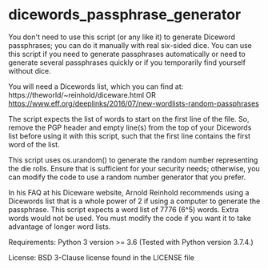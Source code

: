 # dicewords_passphrase_generator

You don't need to use this script (or any like it) to generate Diceword passphrases; you can do it manually with real six-sided dice.
You can use this script if you need to generate passphrases automatically or need to generate several passphrases quickly or if you temporarily find yourself without dice.

You will need a Dicewords list, which you can find at:  <br />
https://theworld/~reinhold/diceware.html OR  <br />
https://www.eff.org/deeplinks/2016/07/new-wordlists-random-passphrases

The script expects the list of words to start on the first line of the file.  So, remove the PGP header and empty line(s) from the top of your Dicewords list before using it with this script, such that the first line contains the first word of the list.

This script uses os.urandom() to generate the random number representing the die rolls.  Ensure that is sufficient for your security needs; otherwise, you can modify the code to use a random number generator that you prefer.

In his FAQ at his Diceware website, Arnold Reinhold recommends using a Dicewords list that is a whole power of 2 if using a computer to generate the passphrase.  This script expects a word list of 7776 (6^5) words.  Extra words would not be used.  You must modify the code if you want it to take advantage of longer word lists.

Requirements:
Python 3 version >= 3.6
(Tested with Python version 3.7.4.)

License:
BSD 3-Clause license found in the LICENSE file
